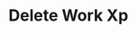 # Delete Work Xp

<api-endpoint openapi-path="../openapi.json" endpoint="/user/work_xp/{xp_id}" method="delete"/>